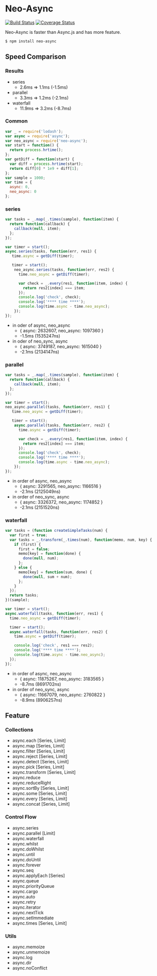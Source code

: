 # Neo-Async
[![Build Status](https://travis-ci.org/suguru03/Neo-Async.svg?branch=master)](https://travis-ci.org/suguru03/Neo-Async)
[![Coverage Status](https://coveralls.io/repos/suguru03/Neo-Async/badge.png)](https://coveralls.io/r/suguru03/Neo-Async)

Neo-Async is faster than Async.js and has more feature.

```bash
$ npm install neo-async
```

## Speed Comparison

### Results
* series
    * 2.6ms ⇒ 1.1ms (-1.5ms)
* parallel
    * 3.3ms ⇒ 1.2ms (-2.1ms)
* waterfall
    * 11.9ms ⇒ 3.2ms (-8.7ms)

### Common
```js
var _ = require('lodash');
var async = require('async');
var neo_async = require('neo-async');
var start = function() {
  return process.hrtime();
};
var getDiff = function(start) {
  var diff = process.hrtime(start);
  return diff[0] * 1e9 + diff[1];
};
var sample = 1000;
var time = {
  async: 0,
  neo_async: 0
};
```

### series

```js
var tasks = _.map(_.times(sample), function(item) {
  return function(callback) {
    callback(null, item);
  };
});

var timer = start();
async.series(tasks, function(err, res1) {
   time.async = getDiff(timer);

   timer = start();
    neo_async.series(tasks, function(err, res2) {
      time.neo_async = getDiff(timer);

      var check = _.every(res1, function(item, index) {
        return res2[index] === item;
      });
      console.log('check', check);
      console.log('**** time ****');
      console.log(time.async - time.neo_async);
    });
});
```
* in oder of async, neo_async
    * { async: 2632607, neo_async: 1097360 }
    * -1.5ms (1535247ns)
* in oder of neo_sync, async
    * { async: 3749187, neo_async: 1615040 }
    * -2.1ms (2134147ns)

### parallel

```js
var tasks = _.map(_.times(sample), function(item) {
  return function(callback) {
    callback(null, item);
  };
});

var timer = start();
neo_async.parallel(tasks, function(err, res1) {
   time.neo_async = getDiff(timer);

   timer = start();
    async.parallel(tasks, function(err, res2) {
      time.async = getDiff(timer);

      var check = _.every(res1, function(item, index) {
        return res2[index] === item;
      });
      console.log('check', check);
      console.log('**** time ****');
      console.log(time.async - time.neo_async);
    });
});
```
* in order of async, neo_async
    * { async: 3291565, neo_async: 1166516 }
    * -2.1ms (2125049ns)
* in order of neo_sync, async
    * { async: 3326372, neo_async: 1174852 }
    * -2.1ms (2151520ns)

### waterfall

```js
var tasks = (function createSimpleTasks(num) {
  var first = true;
  var tasks = _.transform(_.times(num), function(memo, num, key) {
    if (first) {
      first = false;
      memo[key] = function(done) {
        done(null, num);
      };
    } else {
      memo[key] = function(sum, done) {
        done(null, sum + num);
      };
    }
  });
  return tasks;
})(sample);

var timer = start();
async.waterfall(tasks, function(err, res1) {
  time.neo_async = getDiff(timer);

  timer = start();
  async.waterfall(tasks, function(err, res2) {
    time.async = getDiff(timer);

    console.log('check', res1 === res2);
    console.log('**** time ****');
    console.log(time.async - time.neo_async);
  });
});
```

* in order of async, neo_async
    * { async: 11875267, neo_async: 3183565 }
    * -8.7ms (8691702ns)
* in order of neo_sync, async
    * { async: 11667079, neo_async: 2760822 }
    * -8.9ms (8906257ns)


## Feature

### Collections

* async.each [Series, Limit]
* async.map [Series, Limit]
* async.filter [Series, Limit]
* async.reject [Series, Limit]
* async.detect [Series, Limit]
* async.pick [Series, Limit]
* async.transform [Series, Limit]
* async.reduce
* async.reduceRight
* async.sortBy [Series, Limit]
* async.some [Series, Limit]
* async.every [Series, Limit]
* async.concat [Series, Limit]

### Control Flow

* async.series
* async.parallel [Limit]
* async.waterfall
* async.whilst
* async.doWhilst
* async.until
* async.doUntil
* async.forever
* async.seq
* async.applyEach [Series]
* async.queue
* async.priorityQueue
* async.cargo
* async.auto
* async.retry
* async.iterator
* async.nextTick
* async.setImmediate
* async.times [Series, Limit]

### Utils

* async.memoize
* async.unmemoize
* async.log
* async.dir
* async.noConflict
